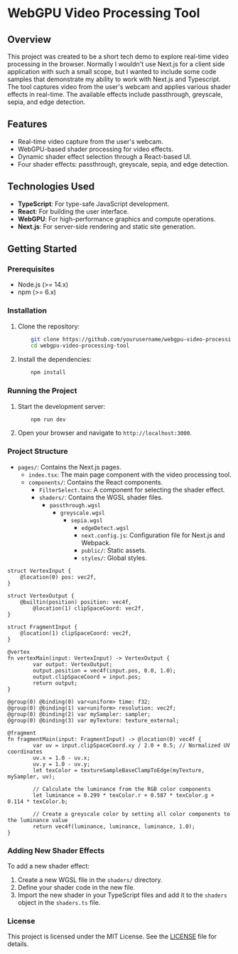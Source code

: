 # WebGPU Video Processing Tool

## Overview

This project was created to be a short tech demo to explore real-time video processing in the browser. Normally I wouldn't use Next.js for a client side application with such a small scope, but I wanted to include some code samples that demonstrate my
ability to work with Next.js and Typescript. The tool captures video from the user's webcam and applies various shader effects in real-time. The available effects include passthrough, greyscale, sepia, and edge detection.

## Features

- Real-time video capture from the user's webcam.
- WebGPU-based shader processing for video effects.
- Dynamic shader effect selection through a React-based UI.
- Four shader effects: passthrough, greyscale, sepia, and edge detection.

## Technologies Used

- **TypeScript**: For type-safe JavaScript development.
- **React**: For building the user interface.
- **WebGPU**: For high-performance graphics and compute operations.
- **Next.js**: For server-side rendering and static site generation.

## Getting Started

### Prerequisites

- Node.js (>= 14.x)
- npm (>= 6.x)

### Installation

1. Clone the repository:

    ```sh
        git clone https://github.com/yourusername/webgpu-video-processing-tool.git
        cd webgpu-video-processing-tool
    ```

2. Install the dependencies:

    ```sh
        npm install
    ```

### Running the Project

1. Start the development server:

    ```sh
        npm run dev
    ```

2. Open your browser and navigate to `http://localhost:3000`.

### Project Structure

- `pages/`: Contains the Next.js pages.
  - `index.tsx`: The main page component with the video processing tool.
  - `components/`: Contains the React components.
    - `FilterSelect.tsx`: A component for selecting the shader effect.
    - `shaders/`: Contains the WGSL shader files.
      - `passthrough.wgsl`
        - `greyscale.wgsl`
          - `sepia.wgsl`
            - `edgeDetect.wgsl`
            - `next.config.js`: Configuration file for Next.js and Webpack.
            - `public/`: Static assets.
            - `styles/`: Global styles.

```wgsl
struct VertexInput {
    @location(0) pos: vec2f,
}

struct VertexOutput {
    @builtin(position) position: vec4f,
        @location(1) clipSpaceCoord: vec2f,
}

struct FragmentInput {
    @location(1) clipSpaceCoord: vec2f,
}

@vertex
fn vertexMain(input: VertexInput) -> VertexOutput {
        var output: VertexOutput;
        output.position = vec4f(input.pos, 0.0, 1.0);
        output.clipSpaceCoord = input.pos;
        return output;
}

@group(0) @binding(0) var<uniform> time: f32;
@group(0) @binding(1) var<uniform> resolution: vec2f;
@group(0) @binding(2) var mySampler: sampler;
@group(0) @binding(3) var myTexture: texture_external;

@fragment
fn fragmentMain(input: FragmentInput) -> @location(0) vec4f {
        var uv = input.clipSpaceCoord.xy / 2.0 + 0.5; // Normalized UV coordinates
        uv.x = 1.0 - uv.x;
        uv.y = 1.0 - uv.y;
        let texColor = textureSampleBaseClampToEdge(myTexture, mySampler, uv);

        // Calculate the luminance from the RGB color components
        let luminance = 0.299 * texColor.r + 0.587 * texColor.g + 0.114 * texColor.b;

        // Create a greyscale color by setting all color components to the luminance value
        return vec4f(luminance, luminance, luminance, 1.0);
}
```

### Adding New Shader Effects

To add a new shader effect:

1. Create a new WGSL file in the `shaders/` directory.
2. Define your shader code in the new file.
3. Import the new shader in your TypeScript files and add it to the `shaders` object in the `shaders.ts` file.

### License

This project is licensed under the MIT License. See the [LICENSE](LICENSE) file for details.
